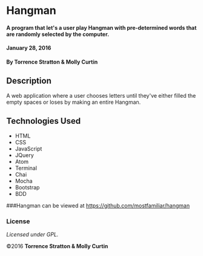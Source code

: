 # Hangman

#### A program that let's a user play Hangman with pre-determined words that are randomly selected by the computer.  
#### January 28, 2016

#### By Torrence Stratton & Molly Curtin

## Description

A web application where a user chooses letters until they've either filled the empty spaces or loses by making an entire Hangman.


## Technologies Used

* HTML
* CSS
* JavaScript
* JQuery
* Atom
* Terminal
* Chai
* Mocha
* Bootstrap
* BDD

###Hangman can be viewed at https://github.com/mostfamiliar/hangman

### License

*Licensed under GPL.*

&copy;2016 **Torrence Stratton & Molly Curtin**
